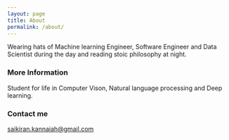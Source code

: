```yaml
---
layout: page
title: About
permalink: /about/
---
```


Wearing hats of Machine learning Engineer, Software Engineer and Data Scientist during the day and reading stoic philosophy at night. 

### More Information

Student for life in Computer Vison, Natural language processing and Deep learning.

### Contact me

[saikiran.kannaiah@gmail.com](mailto:saikiran.kannaiah@gmail.com)